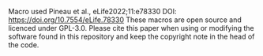 Macro used Pineau et al., eLife2022;11:e78330 DOI: https://doi.org/10.7554/eLife.78330
These macros are open source and licenced under GPL-3.0. Please cite this paper when using or modifying the software found in this repository and keep the copyright note in the head of the code.
